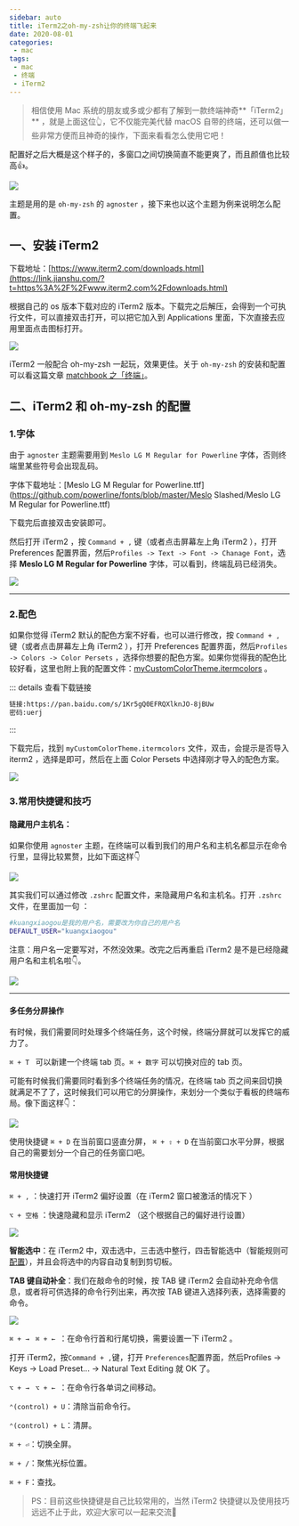 ```yaml
---
sidebar: auto
title: iTerm2之oh-my-zsh让你的终端飞起来
date: 2020-08-01
categories:
 - mac
tags:
 - mac
 - 终端
 - iTerm2
---
```


<Copyright link="https://imxiaolong.com/views/mac/iTerm2之oh-my-zsh让你的终端飞起来.html" />

> 相信使用 Mac 系统的朋友或多或少都有了解到一款终端神奇**「iTerm2」** ，就是上面这位👆，它不仅能完美代替 macOS 自带的终端，还可以做一些非常方便而且神奇的操作，下面来看看怎么使用它吧！

配置好之后大概是这个样子的，多窗口之间切换简直不能更爽了，而且颜值也比较高👍。

![](https://cdn.jsdelivr.net/gh/sherlonWang/imgbed/picgoiterm233.gif)

主题是用的是 `oh-my-zsh` 的 `agnoster` ，接下来也以这个主题为例来说明怎么配置。

## 一、安装 iTerm2

下载地址：[https://www.iterm2.com/downloads.html](https://link.jianshu.com/?t=https%3A%2F%2Fwww.iterm2.com%2Fdownloads.html)

根据自己的 os 版本下载对应的 iTerm2 版本。下载完之后解压，会得到一个可执行文件，可以直接双击打开，可以把它加入到 Applications 里面，下次直接去应用里面点击图标打开。

![](https://cdn.jsdelivr.net/gh/sherlonWang/imgbed/picgo14.png)

iTerm2 一般配合 oh-my-zsh 一起玩，效果更佳。关于 `oh-my-zsh` 的安装和配置可以看这篇文章 [matchbook 之「终端」](https://imxiaolong.com/views/tool/macbook之「终端」.html)。

## 二、iTerm2 和 oh-my-zsh 的配置

### 1.字体

由于 `agnoster` 主题需要用到 `Meslo LG M Regular for Powerline` 字体，否则终端里某些符号会出现乱码。

字体下载地址：[Meslo LG M Regular for Powerline.ttf](https://github.com/powerline/fonts/blob/master/Meslo Slashed/Meslo LG M Regular for Powerline.ttf)

下载完后直接双击安装即可。

然后打开 iTerm2 ，按 `Command + ,` 键（或者点击屏幕左上角 iTerm2 ），打开 Preferences 配置界面，然后`Profiles -> Text -> Font -> Chanage Font`，选择 **Meslo LG M Regular for Powerline** 字体，可以看到，终端乱码已经消失。

![](https://cdn.jsdelivr.net/gh/sherlonWang/imgbed/picgoziti.gif)

------

### 2.配色

如果你觉得 iTerm2 默认的配色方案不好看，也可以进行修改，按 `Command + ,` 键（或者点击屏幕左上角 iTerm2 ），打开 Preferences 配置界面，然后`Profiles -> Colors -> Color Persets` ，选择你想要的配色方案。如果你觉得我的配色比较好看，这里也附上我的配置文件：[myCustomColorTheme.itermcolors](https://www.kuangxiaogou.com/filerun/wl/?id=XTw2jCtND12o8DI8hviwcNet7TZ6xaJf) 。

::: details 查看下载链接

```sh
链接:https://pan.baidu.com/s/1Kr5gQ0EFRQXlknJO-8jBUw  
密码:uerj
```

:::

下载完后，找到 `myCustomColorTheme.itermcolors` 文件，双击，会提示是否导入 iterm2 ，选择是即可，然后在上面 Color Persets 中选择刚才导入的配色方案。

![](https://cdn.jsdelivr.net/gh/sherlonWang/imgbed/picgo15.png)

### 3.常用快捷键和技巧

#### 隐藏用户主机名：

如果你使用 `agnoster` 主题，在终端可以看到我们的用户名和主机名都显示在命令行里，显得比较累赘，比如下面这样👇

![](https://cdn.jsdelivr.net/gh/sherlonWang/imgbed/picgo16.png)

其实我们可以通过修改 `.zshrc` 配置文件，来隐藏用户名和主机名。打开 `.zshrc` 文件，在里面加一句 ：

```bash
#kuangxiaogou是我的用户名，需要改为你自己的用户名
DEFAULT_USER="kuangxiaogou"
```

注意：用户名一定要写对，不然没效果。改完之后再重启 iTerm2 是不是已经隐藏用户名和主机名啦👇。

![](https://cdn.jsdelivr.net/gh/sherlonWang/imgbed/picgo17.png)

------

#### 多任务分屏操作

有时候，我们需要同时处理多个终端任务，这个时候，终端分屏就可以发挥它的威力了。

`⌘ + T ` 可以新建一个终端 tab 页。`⌘ + 数字` 可以切换对应的 tab 页。

可能有时候我们需要同时看到多个终端任务的情况，在终端 tab 页之间来回切换就满足不了了，这时候我们可以用它的分屏操作，来划分一个类似于看板的终端布局。像下面这样👇：

![](https://cdn.jsdelivr.net/gh/sherlonWang/imgbed/picgo18.png)

使用快捷键 `⌘ + D` 在当前窗口竖直分屏， `⌘ + ⇧ + D` 在当前窗口水平分屏，根据自己的需要划分一个自己的任务窗口吧。

#### 常用快捷键

`⌘ + ,` ：快速打开 iTerm2 偏好设置（在 iTerm2 窗口被激活的情况下 ）

`⌥ + 空格` ：快速隐藏和显示 iTerm2 （这个根据自己的偏好进行设置）

![](https://cdn.jsdelivr.net/gh/sherlonWang/imgbed/picgo19.png)

**智能选中**：在 iTerm2 中，双击选中，三击选中整行，四击智能选中（智能规则可[配置](https://link.jianshu.com/?t=http%3A%2F%2Fwww.iterm2.com%2Fdocumentation-smart-selection.html)），并且会将选中的内容自动复制到剪切板。

**TAB 键自动补全**：我们在敲命令的时候，按 TAB 键 iTerm2 会自动补充命令信息，或者将可供选择的命令行列出来，再次按 TAB 键进入选择列表，选择需要的命令。

![](https://cdn.jsdelivr.net/gh/sherlonWang/imgbed/picgotab.gif)

`⌘ + → ` `⌘ + ← `：在命令行首和行尾切换，需要设置一下 iTerm2 。

打开 iTerm2，按`Command + ,`键，打开 `Preferences`配置界面，然后Profiles → Keys → Load Preset... → Natural Text Editing 就 OK 了。

`⌥ + → ` `⌥ + ← `：在命令行各单词之间移动。

 `⌃(control) + U`：清除当前命令行。

 `⌃(control) + L`：清屏。

 `⌘ + ⏎`：切换全屏。

 `⌘ + /`：聚焦光标位置。

 `⌘ + F`：查找。

> PS：目前这些快捷键是自己比较常用的，当然 iTerm2 快捷键以及使用技巧远远不止于此，欢迎大家可以一起来交流👏
